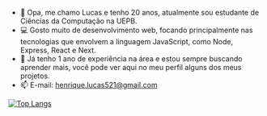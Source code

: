 - 👋 Opa, me chamo Lucas e tenho 20 anos, atualmente sou estudante de Ciências da Computação na UEPB.
- 💻 Gosto muito de desenvolvimento web, focando principalmente nas tecnologias que envolvem a linguagem JavaScript, como Node, Express, React e Next.
- 🌱 Já tenho 1 ano de experiência na área e estou sempre buscando aprender mais, você pode ver aqui no meu perfil alguns dos meus projetos.
- 📫 E-mail: henrique.lucas521@gmail.com

[![Top Langs](https://github-readme-stats.vercel.app/api/top-langs/?username=luketeeeeee&layout=donut&theme=dark)](https://github.com/luketeeeeee/github-readme-stats)
<!---[![Readme Card](https://github-readme-stats.vercel.app/api/pin/?username=luketeeeeee&repo=pet-solidario&theme=dark)](https://github.com/anuraghazra/github-readme-stats)--->


<!---
luketeeeeee/luketeeeeee is a ✨ special ✨ repository because its `README.md` (this file) appears on your GitHub profile.
You can click the Preview link to take a look at your changes.
--->
